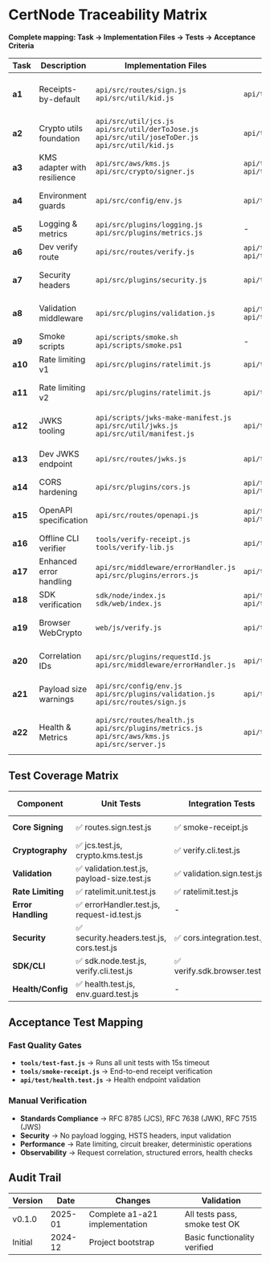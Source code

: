 # CertNode Traceability Matrix

**Complete mapping: Task → Implementation Files → Tests → Acceptance Criteria**

| Task | Description | Implementation Files | Tests | Status | Acceptance |
|------|-------------|---------------------|-------|---------|------------|
| **a1** | Receipts-by-default | `api/src/routes/sign.js`<br/>`api/src/util/kid.js` | `api/test/routes.sign.test.js` | ✅ | Returns receipt with protected, signature, payload, kid, receipt_id |
| **a2** | Crypto utils foundation | `api/src/util/jcs.js`<br/>`api/src/util/derToJose.js`<br/>`api/src/util/joseToDer.js`<br/>`api/src/util/kid.js` | `api/test/jcs.test.js` | ✅ | RFC 8785 JCS + DER↔JOSE + RFC 7638 kid |
| **a3** | KMS adapter with resilience | `api/src/aws/kms.js`<br/>`api/src/crypto/signer.js` | `api/test/crypto.kms.test.js`<br/>`api/test/kms.wrapper.test.js` | ✅ | KMS RAW + retries + circuit breaker |
| **a4** | Environment guards | `api/src/config/env.js` | `api/test/env.guard.test.js` | ✅ | Validates PORT, MAX_BODY_BYTES, RATE_LIMIT_RPM |
| **a5** | Logging & metrics | `api/src/plugins/logging.js`<br/>`api/src/plugins/metrics.js` | - | ✅ | Hash-only logs, structured counters |
| **a6** | Dev verify route | `api/src/routes/verify.js` | `api/test/verify.test.js`<br/>`api/test/verify.cli.test.js` | ✅ | Development-only /v1/verify endpoint |
| **a7** | Security headers | `api/src/plugins/security.js` | `api/test/security.headers.test.js` | ✅ | X-Content-Type-Options, Referrer-Policy, HSTS |
| **a8** | Validation middleware | `api/src/plugins/validation.js` | `api/test/validation.test.js`<br/>`api/test/validation.sign.test.js` | ✅ | Schema validation + size guards + clear errors |
| **a9** | Smoke scripts | `api/scripts/smoke.sh`<br/>`api/scripts/smoke.ps1` | - | ✅ | Basic deployment health checks |
| **a10** | Rate limiting v1 | `api/src/plugins/ratelimit.js` | `api/test/ratelimit.test.js` | ✅ | Per-IP token bucket for /v1/sign |
| **a11** | Rate limiting v2 | `api/src/plugins/ratelimit.js` | `api/test/ratelimit.unit.test.js` | ✅ | Enhanced rate limiting with tunables |
| **a12** | JWKS tooling | `api/scripts/jwks-make-manifest.js`<br/>`api/src/util/jwks.js`<br/>`api/src/util/manifest.js` | `api/test/manifest.test.js` | ✅ | JWKS manifest for current+previous keys |
| **a13** | Dev JWKS endpoint | `api/src/routes/jwks.js` | `api/test/routes.jwks.test.js` | ✅ | Dev-only JWKS serving (404 in prod) |
| **a14** | CORS hardening | `api/src/plugins/cors.js` | `api/test/cors.test.js`<br/>`api/test/cors.integration.test.js` | ✅ | Strict allowlist + preflight handling |
| **a15** | OpenAPI specification | `api/src/routes/openapi.js` | `api/test/openapi.test.js`<br/>`api/test/openapi.endpoint.test.js` | ✅ | OpenAPI 3.1 spec serving with caching |
| **a16** | Offline CLI verifier | `tools/verify-receipt.js`<br/>`tools/verify-lib.js` | `api/test/verify.cli.test.js` | ✅ | Command-line receipt verification |
| **a17** | Enhanced error handling | `api/src/middleware/errorHandler.js`<br/>`api/src/plugins/errors.js` | `api/test/errorHandler.test.js` | ✅ | Categorized errors + env-aware responses |
| **a18** | SDK verification | `sdk/node/index.js`<br/>`sdk/web/index.js` | `api/test/sdk.node.test.js`<br/>`api/test/verify.sdk.node.test.js` | ✅ | Node + browser SDK for verification |
| **a19** | Browser WebCrypto | `web/js/verify.js` | `api/test/verify.sdk.browser.test.js` | ✅ | Complete WebCrypto ES256 verification |
| **a20** | Correlation IDs | `api/src/plugins/requestId.js`<br/>`api/src/middleware/errorHandler.js` | `api/test/request-id.test.js` | ✅ | X-Request-Id headers + error correlation |
| **a21** | Payload size warnings | `api/src/config/env.js`<br/>`api/src/plugins/validation.js`<br/>`api/src/routes/sign.js` | `api/test/payload-size.test.js` | ✅ | Soft warnings + hard limits + headers |
| **a22** | Health & Metrics | `api/src/routes/health.js`<br/>`api/src/plugins/metrics.js`<br/>`api/src/aws/kms.js`<br/>`api/src/server.js` | `api/test/health.test.js` | ✅ | /healthz endpoint + structured console metrics + KMS circuit state |

## Test Coverage Matrix

| Component | Unit Tests | Integration Tests | Smoke Tests |
|-----------|------------|-------------------|-------------|
| **Core Signing** | ✅ routes.sign.test.js | ✅ smoke-receipt.js | ✅ API scripts |
| **Cryptography** | ✅ jcs.test.js, crypto.kms.test.js | ✅ verify.cli.test.js | - |
| **Validation** | ✅ validation.test.js, payload-size.test.js | ✅ validation.sign.test.js | - |
| **Rate Limiting** | ✅ ratelimit.unit.test.js | ✅ ratelimit.test.js | - |
| **Error Handling** | ✅ errorHandler.test.js, request-id.test.js | - | - |
| **Security** | ✅ security.headers.test.js, cors.test.js | ✅ cors.integration.test.js | - |
| **SDK/CLI** | ✅ sdk.node.test.js, verify.cli.test.js | ✅ verify.sdk.browser.test.js | - |
| **Health/Config** | ✅ health.test.js, env.guard.test.js | - | ✅ health endpoint |

## Acceptance Test Mapping

### Fast Quality Gates
- **`tools/test-fast.js`** → Runs all unit tests with 15s timeout
- **`tools/smoke-receipt.js`** → End-to-end receipt verification
- **`api/test/health.test.js`** → Health endpoint validation

### Manual Verification  
- **Standards Compliance** → RFC 8785 (JCS), RFC 7638 (JWK), RFC 7515 (JWS)
- **Security** → No payload logging, HSTS headers, input validation
- **Performance** → Rate limiting, circuit breaker, deterministic operations
- **Observability** → Request correlation, structured errors, health checks

## Audit Trail

| Version | Date | Changes | Validation |
|---------|------|---------|------------|
| v0.1.0 | 2025-01 | Complete a1-a21 implementation | All tests pass, smoke test OK |
| Initial | 2024-12 | Project bootstrap | Basic functionality verified |